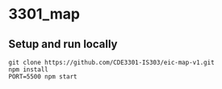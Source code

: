 # 3301_map

## Setup and run locally

```
git clone https://github.com/CDE3301-IS303/eic-map-v1.git
npm install
PORT=5500 npm start
```
